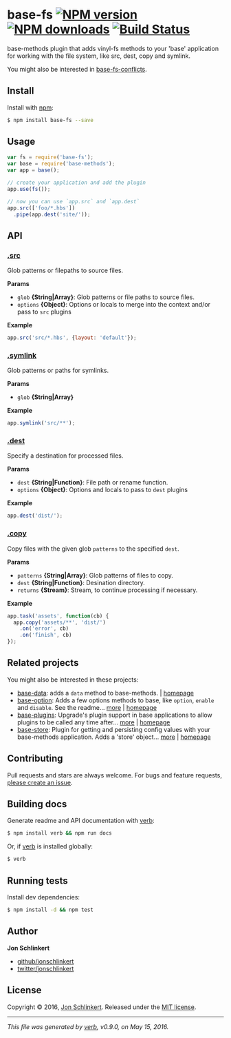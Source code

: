 # base-fs [![NPM version](https://img.shields.io/npm/v/base-fs.svg?style=flat)](https://www.npmjs.com/package/base-fs) [![NPM downloads](https://img.shields.io/npm/dm/base-fs.svg?style=flat)](https://npmjs.org/package/base-fs) [![Build Status](https://img.shields.io/travis/node-base/base-fs.svg?style=flat)](https://travis-ci.org/node-base/base-fs)

base-methods plugin that adds vinyl-fs methods to your 'base' application for working with the file system, like src, dest, copy and symlink.

You might also be interested in [base-fs-conflicts](https://github.com/node-base/base-fs-conflicts).

## Install

Install with [npm](https://www.npmjs.com/):

```sh
$ npm install base-fs --save
```

## Usage

```js
var fs = require('base-fs');
var base = require('base-methods');
var app = base();

// create your application and add the plugin
app.use(fs());

// now you can use `app.src` and `app.dest`
app.src(['foo/*.hbs'])
  .pipe(app.dest('site/'));
```

## API

### [.src](index.js#L40)

Glob patterns or filepaths to source files.

**Params**

* `glob` **{String|Array}**: Glob patterns or file paths to source files.
* `options` **{Object}**: Options or locals to merge into the context and/or pass to `src` plugins

**Example**

```js
app.src('src/*.hbs', {layout: 'default'});
```

### [.symlink](index.js#L56)

Glob patterns or paths for symlinks.

**Params**

* `glob` **{String|Array}**

**Example**

```js
app.symlink('src/**');
```

### [.dest](index.js#L72)

Specify a destination for processed files.

**Params**

* `dest` **{String|Function}**: File path or rename function.
* `options` **{Object}**: Options and locals to pass to `dest` plugins

**Example**

```js
app.dest('dist/');
```

### [.copy](index.js#L97)

Copy files with the given glob `patterns` to the specified `dest`.

**Params**

* `patterns` **{String|Array}**: Glob patterns of files to copy.
* `dest` **{String|Function}**: Desination directory.
* `returns` **{Stream}**: Stream, to continue processing if necessary.

**Example**

```js
app.task('assets', function(cb) {
  app.copy('assets/**', 'dist/')
    .on('error', cb)
    .on('finish', cb)
});
```

## Related projects

You might also be interested in these projects:

* [base-data](https://www.npmjs.com/package/base-data): adds a `data` method to base-methods. | [homepage](https://github.com/node-base/base-data)
* [base-option](https://www.npmjs.com/package/base-option): Adds a few options methods to base, like `option`, `enable` and `disable`. See the readme… [more](https://www.npmjs.com/package/base-option) | [homepage](https://github.com/node-base/base-option)
* [base-plugins](https://www.npmjs.com/package/base-plugins): Upgrade's plugin support in base applications to allow plugins to be called any time after… [more](https://www.npmjs.com/package/base-plugins) | [homepage](https://github.com/node-base/base-plugins)
* [base-store](https://www.npmjs.com/package/base-store): Plugin for getting and persisting config values with your base-methods application. Adds a 'store' object… [more](https://www.npmjs.com/package/base-store) | [homepage](https://github.com/node-base/base-store)

## Contributing

Pull requests and stars are always welcome. For bugs and feature requests, [please create an issue](https://github.com/node-base/base-fs/issues/new).

## Building docs

Generate readme and API documentation with [verb](https://github.com/verbose/verb):

```sh
$ npm install verb && npm run docs
```

Or, if [verb](https://github.com/verbose/verb) is installed globally:

```sh
$ verb
```

## Running tests

Install dev dependencies:

```sh
$ npm install -d && npm test
```

## Author

**Jon Schlinkert**

* [github/jonschlinkert](https://github.com/jonschlinkert)
* [twitter/jonschlinkert](http://twitter.com/jonschlinkert)

## License

Copyright © 2016, [Jon Schlinkert](https://github.com/jonschlinkert).
Released under the [MIT license](https://github.com/node-base/base-fs/blob/master/LICENSE).

***

_This file was generated by [verb](https://github.com/verbose/verb), v0.9.0, on May 15, 2016._